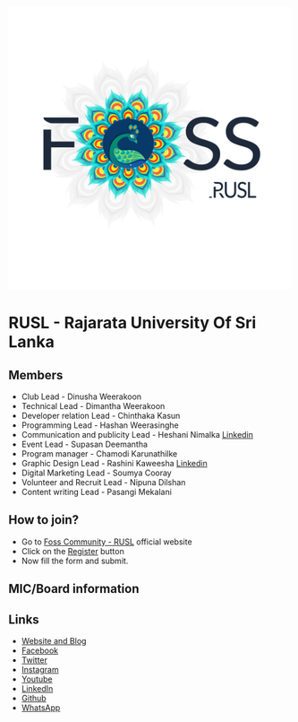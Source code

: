 ![RUSL FOSS Logo](https://github.com/FOSSRusl/fosslogo/blob/main/FOSS%20LOGO.png)
# RUSL - Rajarata University Of Sri Lanka 


## Members

* Club Lead -  Dinusha Weerakoon                                                               
* Technical Lead - Dimantha Weerakoon 
* Developer relation Lead - Chinthaka Kasun 
* Programming Lead - Hashan Weerasinghe 
* Communication and publicity Lead - Heshani Nimalka [Linkedin](https://www.linkedin.com/in/heshani-rajasinghe-82a0b0165) 
* Event Lead - Supasan Deemantha 
* Program manager - Chamodi Karunathilke
* Graphic Design Lead - Rashini Kaweesha [Linkedin](https://www.linkedin.com/in/rashini-kaweesha-589062199/) 
* Digital Marketing Lead - Soumya Cooray
* Volunteer and Recruit Lead - Nipuna Dilshan
* Content writing Lead - Pasangi Mekalani


## How to join?

- Go to [Foss Community - RUSL](https://fossrusl.github.io) official website
- Click on the [Register](https://fossrajarata.typeform.com/to/LGFIUjpk) button 
- Now fill the form and submit.

## MIC/Board information



## Links

- [Website and Blog](https://fossrusl.github.io/)  
- [Facebook](https://www.facebook.com/fossrusl/)  
- [Twitter](https://twitter.com/FossRusl)
- [Instagram](https://Instagram.com/foss_rusl)
- [Youtube](https://www.youtube.com/channel/UCyWPOgvZMINSe4yi2lrvzjQ)
- [LinkedIn](https://www.linkedin.com/company/foss-community-rusl)
- [Github](https://github.com/FOSSRusl)
- [WhatsApp](https://chat.whatsapp.com/EI2X3Kv4HBIG7JpCSqE0Lk)






